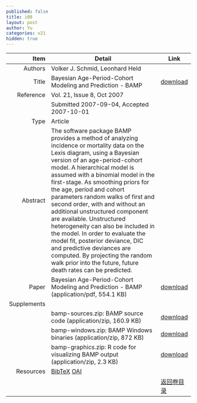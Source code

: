 ```yaml
---
published: false
title: i08
layout: post
author: Yu
categories: v21
hidden: true
---
```


| Item | Detail | Link |
|---:|---|---|
| Authors | Volker J. Schmid, Leonhard  Held| |
| Title |Bayesian Age-Period-Cohort Modeling and Prediction - BAMP | [download](http://www.jstatsoft.org/v21/i08/paper) |
| Reference |Vol. 21, Issue 8, Oct 2007 | |
| | Submitted 2007-09-04, Accepted 2007-10-01| | 
| Type | Article| |
| Abstract | The software package BAMP provides a method of analyzing incidence or mortality data on the Lexis diagram, using a Bayesian version of an age-period-cohort model. A hierarchical model is assumed with a binomial model in the first-stage. As smoothing priors for the age, period and cohort parameters random walks of first and second order, with and without an additional unstructured component are available. Unstructured heterogeneity can also be included in the model.  In order to evaluate the model fit, posterior deviance, DIC and predictive deviances are computed. By projecting the random walk prior into the future, future death rates can be predicted.| |
| Paper | Bayesian Age-Period-Cohort Modeling and Prediction - BAMP  (application/pdf, 554.1 KB)| [download](http://www.jstatsoft.org/v21/i08/paper) |
| Supplements | | |
| |bamp-sources.zip:  BAMP source code  (application/zip, 160.9 KB)|  [download](http://www.jstatsoft.org/v21/i08/supp/1) |
| |bamp-windows.zip:  BAMP Windows binaries  (application/zip, 872 KB)|  [download](http://www.jstatsoft.org/v21/i08/supp/2) |
| |bamp-graphics.zip: R code for visualizing BAMP output  (application/zip, 2.3 KB)|  [download](http://www.jstatsoft.org/v21/i08/supp/4) |
| Resources | [BibTeX](http://www.jstatsoft.org/v21/i08/bibtex) [OAI](http://www.jstatsoft.org/oai?verb=GetRecord&identifier=oai.jstatsoft/v21/i08&prefix=oai_dc)| |
| |  | [返回卷目录]({{site.baseurl}}/volume/v21.html) |